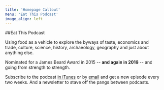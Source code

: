 ```yaml
---
title: 'Homepage Callout'
menu: 'Eat This Podcast'
image_align: left
---
```


##Eat This Podcast

Using food as a vehicle to explore the byways of taste, economics and trade, culture, science, history, archaeology, geography and just about anything else.

Nominated for a James Beard Award in 2015 -- **and again in 2016** -- and going from strength to strength.

Subscribe to the podcast [in iTunes](https://itunes.apple.com/it/podcast/eat-this-podcast/id612994662?l=en) or by [email](https://itunes.apple.com/it/podcast/eat-this-podcast/id612994662?l=en) and get a new episode every two weeks. And a newsletter to stave off the pangs between podcasts.

